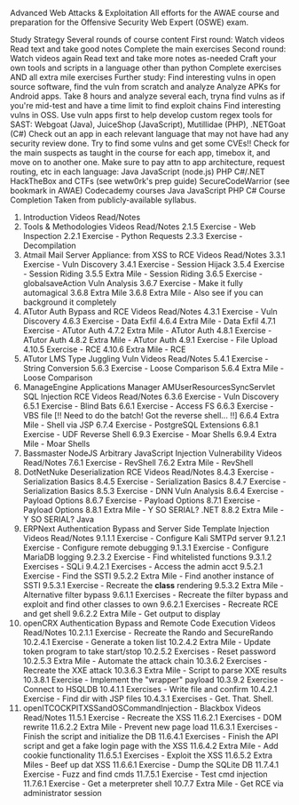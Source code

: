 Advanced Web Attacks & Exploitation
All efforts for the AWAE course and preparation for the Offensive Security Web Expert (OSWE) exam.

Study Strategy
Several rounds of course content
First round:
Watch videos
Read text and take good notes
Complete the main exercises
Second round:
Watch videos again
Read text and take more notes as-needed
Craft your own tools and scripts in a language other than python
Complete exercises AND all extra mile exercises
Further study:
Find interesting vulns in open source software, find the vuln from scratch and analyze
Analyze APKs for Android apps. Take 8 hours and analyze several each, tryna find vulns as if you're mid-test and have a time limit to find exploit chains
Find interesting vulns in OSS.
Use vuln apps first to help develop custom regex tools for SAST: Webgoat (Java), JuiceShop (JavaScript), Mutillidae (PHP), .NETGoat (C#)
Check out an app in each relevant language that may not have had any security review done. Try to find some vulns and get some CVEs!!
Check for the main suspects as taught in the course for each app, timebox it, and move on to another one.
Make sure to pay attn to app architecture, request routing, etc in each language:
 Java
 JavaScript (node.js)
 PHP
 C#/.NET
HackTheBox and CTFs (see wetw0rk's prep guide)
SecureCodeWarrior (see bookmark in AWAE)
Codecademy courses
 Java
 JavaScript
 PHP
 C#
Course Completion
Taken from publicly-available syllabus.

 1. Introduction
 Videos
 Read/Notes
 2. Tools & Methodologies
 Videos
 Read/Notes
 2.1.5 Exercise - Web Inspection
 2.2.1 Exercise - Python Requests
 2.3.3 Exercise - Decompilation
 3. Atmail Mail Server Appliance: from XSS to RCE
 Videos
 Read/Notes
 3.3.1 Exercise - Vuln Discovery
 3.4.1 Exercise - Session Hijack
 3.5.4 Exercise - Session Riding
 3.5.5 Extra Mile - Session Riding
 3.6.5 Exercise - globalsaveAction Vuln Analysis
 3.6.7 Exercise - Make it fully automagical
 3.6.8 Extra Mile
 3.6.8 Extra Mile - Also see if you can background it completely
 4. ATutor Auth Bypass and RCE
 Videos
 Read/Notes
 4.3.1 Exercise - Vuln Discovery
 4.6.3 Exercise - Data Exfil
 4.6.4 Extra Mile - Data Exfil
 4.7.1 Exercise - ATutor Auth
 4.7.2 Extra Mile - ATutor Auth
 4.8.1 Exercise - ATutor Auth
 4.8.2 Extra Mile - ATutor Auth
 4.9.1 Exercise - File Upload
 4.10.5 Exercise - RCE
 4.10.6 Extra Mile - RCE
 5. ATutor LMS Type Juggling Vuln
 Videos
 Read/Notes
 5.4.1 Exercise - String Conversion
 5.6.3 Exercise - Loose Comparison
 5.6.4 Extra Mile - Loose Comparison
 6. ManageEngine Applications Manager AMUserResourcesSyncServlet SQL Injection RCE
 Videos
 Read/Notes
 6.3.6 Exercise - Vuln Discovery
 6.5.1 Exercise - Blind Bats
 6.6.1 Exercise - Access FS
 6.6.3 Exercise - VBS file [!! Need to do the batch! Got the reverse shell... !!]
 6.6.4 Extra Mile - Shell via JSP
 6.7.4 Exercise - PostgreSQL Extensions
 6.8.1 Exercise - UDF Reverse Shell
 6.9.3 Exercise - Moar Shells
 6.9.4 Extra Mile - Moar Shells
 7. Bassmaster NodeJS Arbitrary JavaScript Injection Vulnerability
 Videos
 Read/Notes
 7.6.1 Exercise - RevShell
 7.6.2 Extra Mile - RevShell
 8. DotNetNuke Deserialization RCE
 Videos
 Read/Notes
 8.4.3 Exercise - Serialization Basics
 8.4.5 Exercise - Serialization Basics
 8.4.7 Exercise - Serialization Basics
 8.5.3 Exercise - DNN Vuln Analysis
 8.6.4 Exercise - Payload Options
 8.6.7 Exercise - Payload Options
 8.7.1 Exercise - Payload Options
 8.8.1 Extra Mile - Y SO SERIAL? .NET
 8.8.2 Extra Mile - Y SO SERIAL? Java
 9. ERPNext Authentication Bypass and Server Side Template Injection
 Videos
 Read/Notes
 9.1.1.1 Exercise - Configure Kali SMTPd server
 9.1.2.1 Exercise - Configure remote debugging
 9.1.3.1 Exercise - Configure MariaDB logging
 9.2.3.2 Exercise - Find whitelisted functions
 9.3.1.2 Exercises - SQLi
 9.4.2.1 Exercises - Access the admin acct
 9.5.2.1 Exercise - Find the SSTI
 9.5.2.2 Extra Mile - Find another instance of SSTI
 9.5.3.1 Exercise - Recreate the __class__ rendering
 9.5.3.2 Extra Mile - Alternative filter bypass
 9.6.1.1 Exercises - Recreate the filter bypass and exploit and find other classes to own
 9.6.2.1 Exercises - Recreate RCE and get shell
 9.6.2.2 Extra Mile - Get output to display
 10. openCRX Authentication Bypass and Remote Code Execution
 Videos
 Read/Notes
 10.2.1.1 Exercise - Recreate the Rando and SecureRando
 10.2.4.1 Exercise - Generate a token list
 10.2.4.2 Extra Mile - Update token program to take start/stop
 10.2.5.2 Exercises - Reset password
 10.2.5.3 Extra Mile - Automate the attack chain
 10.3.6.2 Exercises - Recreate the XXE attack
 10.3.6.3 Extra Mile - Script to parse XXE results
 10.3.8.1 Exercise - Implement the "wrapper" payload
 10.3.9.2 Exercise - Connect to HSQLDB
 10.4.1.1 Exercises - Write file and confirm
 10.4.2.1 Exercise - Find dir with JSP files
 10.4.3.1 Exercises - Get. That. Shell.
 11. openITCOCKPITXSSandOSCommandInjection - Blackbox
 Videos
 Read/Notes
 11.5.1 Exercise - Recreate the XSS
 11.6.2.1 Exercises - DOM rewrite
 11.6.2.2 Extra Mile - Prevent new page load
 11.6.3.1 Exercises - Finish the script and initialize the DB
 11.6.4.1 Exercises - Finish the API script and get a fake login page with the XSS
 11.6.4.2 Extra Mile - Add cookie functionality
 11.6.5.1 Exercises - Exploit the XSS
 11.6.5.2 Extra Miles - Beef up dat XSS
 11.6.6.1 Exercise - Dump the SQLite DB
 11.7.4.1 Exercise - Fuzz and find cmds
 11.7.5.1 Exercise - Test cmd injection
 11.7.6.1 Exercise - Get a meterpreter shell
 10.7.7 Extra Mile - Get RCE via administrator session
